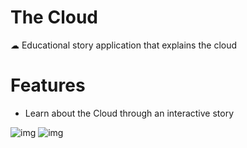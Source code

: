 # The Cloud

☁ Educational story application that explains the cloud

# Features
- Learn about the Cloud through an interactive story

![img](https://media.giphy.com/media/lp7hZuNdGhrHRi7sOj/giphy.gif)
![img](https://i.imgur.com/8FnNx6Il.png)


